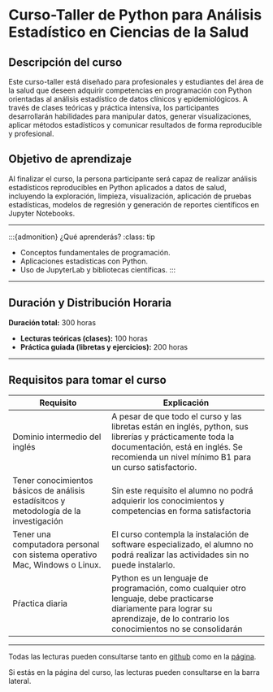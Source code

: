# Curso-Taller de Python para Análisis Estadístico en Ciencias de la Salud

## Descripción del curso

Este curso-taller está diseñado para profesionales y estudiantes del área de la salud que deseen adquirir competencias en programación con Python orientadas al análisis estadístico de datos clínicos y epidemiológicos. A través de clases teóricas y práctica intensiva, los participantes desarrollarán habilidades para manipular datos, generar visualizaciones, aplicar métodos estadísticos y comunicar resultados de forma reproducible y profesional.

## Objetivo de aprendizaje

Al finalizar el curso, la persona participante será capaz de realizar análisis estadísticos reproducibles en Python aplicados a datos de salud, incluyendo la exploración, limpieza, visualización, aplicación de pruebas estadísticas, modelos de regresión y generación de reportes científicos en Jupyter Notebooks.

---

:::{admonition} ¿Qué aprenderás?
:class: tip
- Conceptos fundamentales de programación.
- Aplicaciones estadísticas con Python.
- Uso de JupyterLab y bibliotecas científicas.
:::

---

## Duración y Distribución Horaria

**Duración total:** 300 horas  
- **Lecturas teóricas (clases):** 100 horas  
- **Práctica guiada (libretas y ejercicios):** 200 horas

---

## Requisitos para tomar el curso

|Requisito|Explicación|
|---------|-----------|
|Dominio intermedio del inglés|A pesar de que todo el curso y las libretas están en inglés, python, sus librerías y prácticamente toda la documentación, está en inglés. Se recomienda un nivel mínimo B1 para un curso satisfactorio.|
|Tener conocimientos básicos de análisis estadísitcos y metodología de la investigación|Sin este requisito el alumno no podrá adquierir los conocimientos y competencias en forma satisfactoria|
|Tener una computadora personal con sistema operativo Mac, Windows o Linux.|El curso contempla la instalación de software especializado, el alumno no podrá realizar las actividades sin no puede instalarlo.|
|Pŕactica diaria|Python es un lenguaje de programación, como cualquier otro lenguaje, debe practicarse diariamente para lograr su aprendizaje, de lo contrario los conocimientos no se consolidarán|

---


Todas las lecturas pueden consultarse tanto en [github](https://github.com/chrisdewa/curso_python/tree/main/docs) como en la [página](https://chrisdewa.github.io/curso_python). 

Si estás en la página del curso, las lecturas pueden consultarse en la barra lateral.



```{tableofcontents}
```
